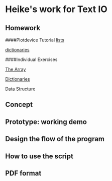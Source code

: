 # Heike's work for Text IO 

## Homework

####Plotdevice Tutorial
[lists](lists.pv) 

[dictionaries](dictionaries.pv)
 

####Individual Exercises

[The Array](individual_exercises_the_array.pv)

[Dictionaries](individual_excercises_dictionaries.pv)

[Data Structure](individual_excercises_data_structure.pv)
 
## Concept

## Prototype: working demo

## Design the flow of the program

## How to use the script

## PDF format 
			
